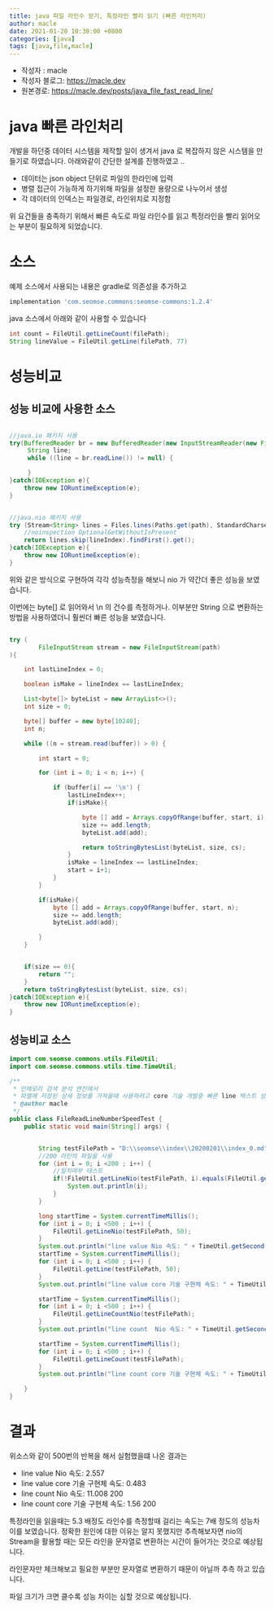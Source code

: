 ```yaml
---
title: java 파일 라인수 얻기, 특정라인 빨리 읽기 (빠른 라인처리)
author: macle
date: 2021-01-20 10:30:00 +0800
categories: [java]
tags: [java,file,macle]
---
```

- 작성자 : macle
- 작성자 블로그: https://macle.dev
- 원본경로: https://macle.dev/posts/java_file_fast_read_line/



# java 빠른 라인처리
개발을 하던중 데이터 시스템을 제작할 일이 생겨서 java 로 복잡하지 않은 시스템을 만들기로 하였습니다. 아래와같이 간단한 설계를 진행하였고 ..
- 데이터는 json object 단위로 파일의 한라인에 입력
- 병렬 접근이 가능하게 하기위해 파일을 설정한 용량으로 나누어서 생성
- 각 데이터의 인덱스는 파일경로, 라인위치로 지정함

위 요건들을 충족하기 위해서 빠른 속도로 파일 라인수를 읽고 특정라인을 빨리 읽어오는 부분이 필요하게 되었습니다.

# 소스
예제 소스에서 사용되는 내용은 gradle로 의존성을 추가하고
```gradle
implementation 'com.seomse.commons:seomse-commons:1.2.4'
```

java 소스에서 아래와 같이 사용할 수 있습니다
```java
int count = FileUtil.getLineCount(filePath);
String lineValue = FileUtil.getLine(filePath, 77)
```

# 성능비교
## 성능 비교에 사용한 소스

```java

//java.io 패키지 사용
try(BufferedReader br = new BufferedReader(new InputStreamReader(new FileInputStream(file), charSet))){
	 String line;
     while ((line = br.readLine()) != null) {

     }
}catch(IOException e){
	throw new IORuntimeException(e);
}


//java.nio 패키지 사용
try (Stream<String> lines = Files.lines(Paths.get(path), StandardCharsets.UTF_8)) {
    //noinspection OptionalGetWithoutIsPresent
    return lines.skip(lineIndex).findFirst().get();
}catch(IOException e){
    throw new IORuntimeException(e);
}

```
위와 같은 방식으로 구현하여 각각 성능측정을 해보니 nio 가 약간더 좋은 성능을 보였습니다.

이번에는 byte[] 로 읽어와서 \n 의 건수를 측정하거나. 이부분만 String 으로 변환하는 방법을 사용하였더니
훨씬더 빠른 성능을 보였습니다.

```java

try (
		FileInputStream stream = new FileInputStream(path)
){

	int lastLineIndex = 0;

	boolean isMake = lineIndex == lastLineIndex;

	List<byte[]> byteList = new ArrayList<>();
	int size = 0;

	byte[] buffer = new byte[10240];
	int n;

	while ((n = stream.read(buffer)) > 0) {

		int start = 0;

		for (int i = 0; i < n; i++) {

			if (buffer[i] == '\n') {
				lastLineIndex++;
				if(isMake){

					byte [] add = Arrays.copyOfRange(buffer, start, i);
					size += add.length;
					byteList.add(add);

					return toStringBytesList(byteList, size, cs);
				}
				isMake = lineIndex == lastLineIndex;
				start = i+1;
			}
		}

		if(isMake){
			byte [] add = Arrays.copyOfRange(buffer, start, n);
			size += add.length;
			byteList.add(add);

		}
	}


	if(size == 0){
		return "";
	}
	return toStringBytesList(byteList, size, cs);
}catch(IOException e){
	throw new IORuntimeException(e);
}

```
## 성능비교 소스
```java
import com.seomse.commons.utils.FileUtil;
import com.seomse.commons.utils.time.TimeUtil;

/**
 * 인메모리 검색 분석 엔진에서
 * 파엘에 저장된 상세 정보를 가져올때 사용하려고 core 기술 개발중 빠른 line 텍스트 성능 테스트
 * @author macle
 */
public class FileReadLineNumberSpeedTest {
    public static void main(String[] args) {


        String testFilePath = "D:\\seomse\\index\\20200201\\index_0.md";
        //200 라인의 파일을 사용
		for (int i = 0; i <200 ; i++) {
            //일치여부 테스트
			if(!FileUtil.getLineNio(testFilePath, i).equals(FileUtil.getLine(testFilePath, i))){
				System.out.println(i);
			}
		}

        long startTime = System.currentTimeMillis();
		for (int i = 0; i <500 ; i++) {
            FileUtil.getLineNio(testFilePath, 50);
		}
        System.out.println("line value Nio 속도: " + TimeUtil.getSecond(System.currentTimeMillis()-startTime));
        startTime = System.currentTimeMillis();
        for (int i = 0; i <500 ; i++) {
            FileUtil.getLine(testFilePath, 50);
        }
        System.out.println("line value core 기술 구현체 속도: " + TimeUtil.getSecond(System.currentTimeMillis()-startTime));

        startTime = System.currentTimeMillis();
        for (int i = 0; i <500 ; i++) {
            FileUtil.getLineCountNio(testFilePath);
        }
        System.out.println("line count  Nio 속도: " + TimeUtil.getSecond(System.currentTimeMillis()-startTime) + " " + FileUtil.getLineCountNio(testFilePath));

        startTime = System.currentTimeMillis();
        for (int i = 0; i <500 ; i++) {
            FileUtil.getLineCount(testFilePath);
		}
        System.out.println("line count core 기술 구현체 속도: " + TimeUtil.getSecond(System.currentTimeMillis()-startTime) +" " + FileUtil.getLineCount(testFilePath));

    }
}

```
# 결과
위소스와 같이 500번의 반복을 해서 실험했을떄 나온 결과는
- line value Nio 속도: 2.557
- line value core 기술 구현체 속도: 0.483
- line count Nio 속도: 11.008 200
- line count core 기술 구현체 속도: 1.56 200

특정라인을 읽을때는 5.3 배정도 라인수를 측정할때 걸리는 속도는 7배 정도의 성능차이를 보였습니다. 정확한 원인에 대한 이유는 알지 못했지만 추측해보자면 nio의 Stream을 활용할 때는 모든 라인을 문자열로 변환하는 시간이 들어가는 것으로 예상됩니다.

라인문자만 체크해보고 필요한 부분만 문자열로 변환하기 때문이 아닐까 추측 하고 있습니다.

파일 크기가 크면 클수록 성능 차이는 심할 것으로 예상됩니다.
